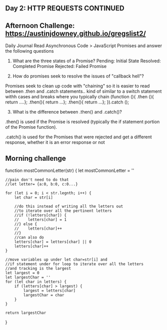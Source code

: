 ## Day 2: HTTP REQUESTS CONTINUED

## Afternoon Challenge:  https://austinjdowney.github.io/gregslist2/

Daily Journal
Read Asynchronous Code > JavaScript Promises and answer the following questions

1. What are the three states of a Promise?
Pending: Initial State
Resolved: Completed Promise
Rejected: Failed Promise


2. How do promises seek to resolve the issues of "callback hell"?

Promises seek to clean up code with "chaining" so it is easier to read between .then and .catch statements.. kind of similar to a switch statement withh cases and breaks where you typically chain 
(function (){
.then (){
    return ....}; 
.then(){
    return ...};
.then(){
    return ...};
}).catch ();



3. What is the difference between .then() and .catch()?

.then() is used if the Promise is resolved (typically the if statement portion of the Promise function).

.catch() is used for the Promises that were rejected and get a different response, whether it is an error response or not


## Morning challenge
function mostCommonLetter(str) {
    let mostCommonLetter = ''

    //pain don't need to do that
    //let letter= {a:0, b:0, c:0...}

    for (let i = 0; i < str.legnth; i++) {
        let char = str[i]

        //do this instead of writing all the letters out
        //to iterate over all the pertinent letters
        //if (!letters[char]) {
        //    letters[char] = 1
        //} else {
        //    letters[char]++
        //}
        //can also do
        letters[char] = letters[char] || 0
        letters[char]++
    }

    //move variables up under let char=str[i] and 
    //if statement under for loop to iterate over all the letters
    //and tracking is the largest
    let largest = 0
    let largestChar = ''
    for (let char in letters) {
        if (letters[char] > largest) {
            largest = letters[char]
            largestChar = char
        }
    }

    return largestChar
}
